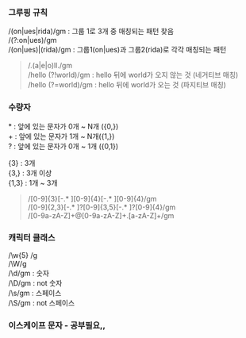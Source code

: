 ### 그루핑 규칙
> 
/(on|ues|rida)/gm : 그룹 1로 3개 중 매칭되는 패턴 찾음     
/(?:on|ues)/gm        
/(on|ues)|(rida)/gm : 그룹1(on|ues)과 그룹2(rida)로 각각 매칭되는 패턴              
        
>/.(a|e|o)ll./gm        
/hello (?!world)/gm : hello 뒤에 world가 오지 않는 것 (네거티브 매칭)       
/hello (?=world)/gm : hello 뒤에 world가 오는 것 (파지티브 매칭)         

### 수량자
>
\* : 앞에 있는 문자가 0개 ~ N개 ({0,})        
\+ : 앞에 있는 문자가 1개 ~ N개({1,})        
? : 앞에 있는 문자가 0개 ~ 1개 ({0,1})        

>
{3} : 3개        
{3,} : 3개 이상       
{1,3} : 1개 ~ 3개        

>/[0-9]{3}[-.* ][0-9]{4}[-.* ][0-9]{4}/gm        
/[0-9]{2,3}[-.* ]?[0-9]{3,5}[-.* ]?[0-9]{4}/gm     
/[0-9a-zA-Z]+@[0-9a-zA-Z]+.[a-zA-Z]+/gm
       
### 캐릭터 클래스
>
/\w{5} /g      
/\W/g        
/\d/gm : 숫자       
/\D/gm : not 숫자      
/\s/gm : 스페이스       
/\S/gm : not 스페이스        

### 이스케이프 문자 - 공부필요,,
